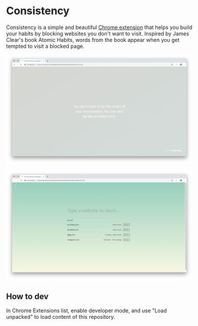 # Consistency

Consistency is a simple and beautiful [Chrome extension](https://chrome.google.com/webstore/detail/consistency/lnlkeagaboibogkmlokbhmjhdglokgdn) that helps you build your habits by blocking websites you don't want to visit. Inspired by James Clear's book Atomic Habits, words from the book appear when you get tempted to visit a blocked page.

![screenshot](screen-1.png)

![screenshot 2](screen-2.png)

## How to dev

In Chrome Extensions list, enable developer mode, and use "Load unpacked" to load content of this repository.
